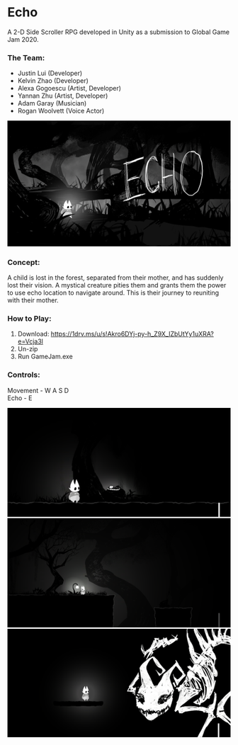 # Echo

A 2-D Side Scroller RPG developed in Unity as a submission to Global Game Jam 2020.  
### The Team:
- Justin Lui (Developer)
- Kelvin Zhao (Developer)
- Alexa Gogoescu (Artist, Developer)
- Yannan Zhu (Artist, Developer)
- Adam Garay (Musician)
- Rogan Woolvett (Voice Actor)

![Echo Splash Art](Echo-Splash-Art.png)

### Concept:
A child is lost in the forest, separated from their mother, and has suddenly lost their vision. A mystical creature pities them and grants them the power to use echo location to navigate around. This is their journey to reuniting with their mother.

### How to Play:
1. Download: https://1drv.ms/u/s!Akro6DYj-py-h_Z9X_IZbUtYy1uXRA?e=Vcja3l
2. Un-zip
3. Run GameJam.exe

### Controls:
Movement - W A S D  
Echo - E

![Mystical Creature](Echo-Level-Art-2.png)
![Dark Forest](Echo-Level-Art.png)
![Boss Fight](Echo-Boss-Art.png)
